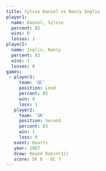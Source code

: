 ```yaml
---
title: Sylvie Daniel vs Nancy Inglis
player1:              
  name: Daniel, Sylvie
  percent: 85         
  wins: 0             
  losses: 1           
player2:              
  name: Inglis, Nancy 
  percent: 83         
  wins: 1             
  losses: 0           
games:
 - player1:        
     team: 'QC'    
     position: Lead
     percent: 85   
     win: 0        
     loss: 1       
   player2:          
     team: 'SK'      
     position: Second
     percent: 83     
     win: 1          
     loss: 0         
   event: Hearts        
   year: 2007           
   draw: Round Robin(11)
   score: SK 8 - QC 7   
---
```

